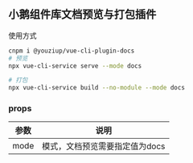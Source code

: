 ## 小鹅组件库文档预览与打包插件

使用方式
```bash
cnpm i @youziup/vue-cli-plugin-docs
# 预览
npx vue-cli-service serve --mode docs

# 打包
npx vue-cli-service build --no-module --mode docs
```

### props
|  参数   | 说明  |
|  ----  | ----  |
|  mode  | 模式，文档预览需要指定值为docs |